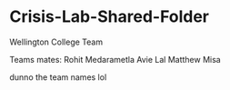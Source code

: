 # Crisis-Lab-Shared-Folder
Wellington College Team


Teams mates:
Rohit Medarametla
Avie Lal
Matthew Misa

dunno the team names lol
